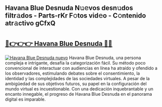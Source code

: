 ## Havana Blue Desnuda N𝚞𝚎vos desn𝚞dos filtr𝚊dos - Parts-rKr F𝚘tos vid𝚎o - C𝚘ntenido atr𝚊ctivo gCfxQ

# <h2><a href="http://mb164t.tromn.icu/?c=Havana+Blue+Desnuda">🔗👉👉👉 Havana Blue Desnuda 🔗🔗</a></h2>

[![Havana Blue Desnuda nuevo](https://i.imgur.com/pEAQMta.gif)](http://mb164t.tromn.icu/?c=Havana+Blue+Desnuda)
Havana Blue Desnuda, una persona compleja e intrigante, desafía la categorización fácil. Su método poco convencional de interactuar con audiencias en línea ha atraído y ofendido a los observadores, estimulando debates sobre el consentimiento, la identidad y las complejidades de las sociedades virtuales. A pesar de la ambigüedad de sus objetivos futuros, su papel en la configuración del mundo virtual es incuestionable. Con una dedicación inquebrantable y un encanto innegable, el progreso de Havana Blue Desnuda en el panorama digital es imparable.
